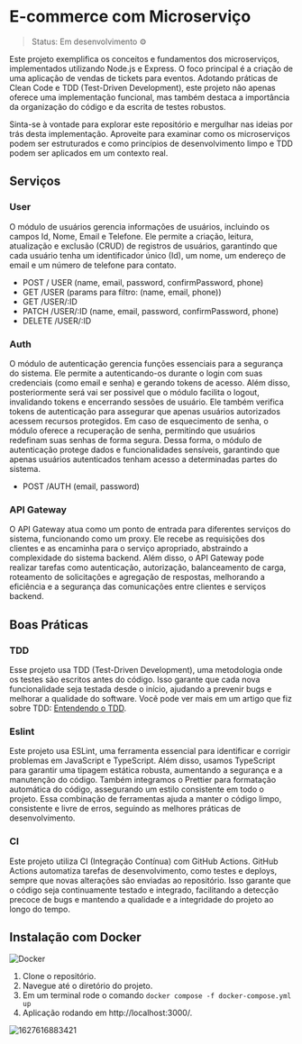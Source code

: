 # E-commerce com Microserviço

> Status: Em desenvolvimento ⚙

Este projeto exemplifica os conceitos e fundamentos dos microserviços, implementados utilizando Node.js e Express. O foco principal é a criação de uma aplicação de vendas de tickets para eventos. Adotando práticas de Clean Code e TDD (Test-Driven Development), este projeto não apenas oferece uma implementação funcional, mas também destaca a importância da organização do código e da escrita de testes robustos.

Sinta-se à vontade para explorar este repositório e mergulhar nas ideias por trás desta implementação. Aproveite para examinar como os microserviços podem ser estruturados e como princípios de desenvolvimento limpo e TDD podem ser aplicados em um contexto real.

## Serviços

### User
O módulo de usuários gerencia informações de usuários, incluindo os campos Id, Nome, Email e Telefone. Ele permite a criação, leitura, atualização e exclusão (CRUD) de registros de usuários, garantindo que cada usuário tenha um identificador único (Id), um nome, um endereço de email e um número de telefone para contato.

- POST / USER (name, email, password, confirmPassword, phone)
- GET /USER (params para filtro: (name, email, phone))
- GET /USER/:ID
- PATCH /USER/:ID (name, email, password, confirmPassword, phone)
- DELETE /USER/:ID
  
### Auth
O módulo de autenticação gerencia funções essenciais para a segurança do sistema. Ele permite a autenticando-os durante o login com suas credenciais (como email e senha) e gerando tokens de acesso. Além disso, posteriormente será vai ser possivel que o módulo facilita o logout, invalidando tokens e encerrando sessões de usuário. Ele também verifica tokens de autenticação para assegurar que apenas usuários autorizados acessem recursos protegidos. Em caso de esquecimento de senha, o módulo oferece a recuperação de senha, permitindo que usuários redefinam suas senhas de forma segura. Dessa forma, o módulo de autenticação protege dados e funcionalidades sensíveis, garantindo que apenas usuários autenticados tenham acesso a determinadas partes do sistema.

- POST /AUTH (email, password)
  
### API Gateway
O API Gateway atua como um ponto de entrada para diferentes serviços do sistema, funcionando como um proxy. Ele recebe as requisições dos clientes e as encaminha para o serviço apropriado, abstraindo a complexidade do sistema backend. Além disso, o API Gateway pode realizar tarefas como autenticação, autorização, balanceamento de carga, roteamento de solicitações e agregação de respostas, melhorando a eficiência e a segurança das comunicações entre clientes e serviços backend.
## Boas Práticas

### TDD
Esse projeto usa TDD (Test-Driven Development), uma metodologia onde os testes são escritos antes do código. Isso garante que cada nova funcionalidade seja testada desde o início, ajudando a prevenir bugs e melhorar a qualidade do software.
Você pode ver mais em um artigo que fiz sobre TDD: [Entendendo o TDD](https://dev.to/rafa_dev/tdd-2mpa).

### Eslint
Este projeto usa ESLint, uma ferramenta essencial para identificar e corrigir problemas em JavaScript e TypeScript. Além disso, usamos TypeScript para garantir uma tipagem estática robusta, aumentando a segurança e a manutenção do código. Também integramos o Prettier para formatação automática do código, assegurando um estilo consistente em todo o projeto. Essa combinação de ferramentas ajuda a manter o código limpo, consistente e livre de erros, seguindo as melhores práticas de desenvolvimento.
### CI
Este projeto utiliza CI (Integração Contínua) com GitHub Actions. GitHub Actions automatiza tarefas de desenvolvimento, como testes e deploys, sempre que novas alterações são enviadas ao repositório. Isso garante que o código seja continuamente testado e integrado, facilitando a detecção precoce de bugs e mantendo a qualidade e a integridade do projeto ao longo do tempo.


## Instalação com Docker
![Docker](https://img.shields.io/badge/Docker-2496ED?style=for-the-badge&logo=docker&logoColor=white)
1. Clone o repositório.
2. Navegue até o diretório do projeto.
3. Em um terminal rode o comando `docker compose -f docker-compose.yml up`
4. Aplicação rodando em http://localhost:3000/.


![1627616883421](https://user-images.githubusercontent.com/77937182/157932279-c8aad7d0-0778-43c0-be52-b7e175d56835.gif)
